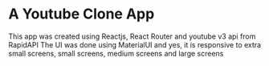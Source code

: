 # A Youtube Clone App

This app was created using Reactjs, React Router and youtube v3 api from RapidAPI
The UI was done using MaterialUI and yes, it is responsive to extra small screens, small screens, medium screens and large screens
